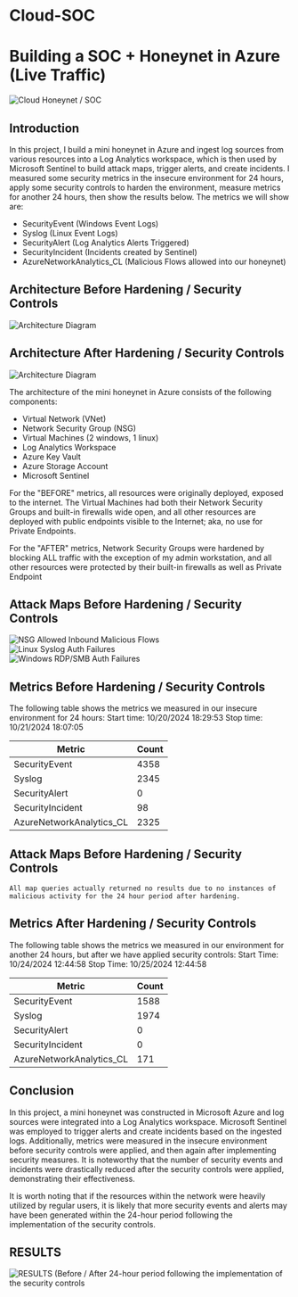 # Cloud-SOC
# Building a SOC + Honeynet in Azure (Live Traffic)
![Cloud Honeynet / SOC](https://i.imgur.com/ZWxe03e.jpg)

## Introduction

In this project, I build a mini honeynet in Azure and ingest log sources from various resources into a Log Analytics workspace, which is then used by Microsoft Sentinel to build attack maps, trigger alerts, and create incidents. I measured some security metrics in the insecure environment for 24 hours, apply some security controls to harden the environment, measure metrics for another 24 hours, then show the results below. The metrics we will show are:

- SecurityEvent (Windows Event Logs)
- Syslog (Linux Event Logs)
- SecurityAlert (Log Analytics Alerts Triggered)
- SecurityIncident (Incidents created by Sentinel)
- AzureNetworkAnalytics_CL (Malicious Flows allowed into our honeynet)

## Architecture Before Hardening / Security Controls
![Architecture Diagram](https://i.imgur.com/aBDwnKb.jpg)

## Architecture After Hardening / Security Controls
![Architecture Diagram](https://i.imgur.com/YQNa9Pp.jpg)

The architecture of the mini honeynet in Azure consists of the following components:

- Virtual Network (VNet)
- Network Security Group (NSG)
- Virtual Machines (2 windows, 1 linux)
- Log Analytics Workspace
- Azure Key Vault
- Azure Storage Account
- Microsoft Sentinel

For the "BEFORE" metrics, all resources were originally deployed, exposed to the internet. The Virtual Machines had both their Network Security Groups and built-in firewalls wide open, and all other resources are deployed with public endpoints visible to the Internet; aka, no use for Private Endpoints.

For the "AFTER" metrics, Network Security Groups were hardened by blocking ALL traffic with the exception of my admin workstation, and all other resources were protected by their built-in firewalls as well as Private Endpoint

## Attack Maps Before Hardening / Security Controls
![NSG Allowed Inbound Malicious Flows](https://imgur.com/VEvm8BQ.png)<br>
![Linux Syslog Auth Failures](https://imgur.com/o831h9S.png)<br>
![Windows RDP/SMB Auth Failures](https://imgur.com/VVUafpy.png)<br>

## Metrics Before Hardening / Security Controls

The following table shows the metrics we measured in our insecure environment for 24 hours:
Start time: 10/20/2024 18:29:53 
Stop time:  10/21/2024 18:07:05

| Metric                   | Count
| ------------------------ | -----
| SecurityEvent            | 4358
| Syslog                   | 2345
| SecurityAlert            | 0
| SecurityIncident         | 98
| AzureNetworkAnalytics_CL | 2325

## Attack Maps Before Hardening / Security Controls

```All map queries actually returned no results due to no instances of malicious activity for the 24 hour period after hardening.```

## Metrics After Hardening / Security Controls

The following table shows the metrics we measured in our environment for another 24 hours, but after we have applied security controls:
Start Time: 10/24/2024 12:44:58
Stop Time:	10/25/2024 12:44:58

| Metric                   | Count
| ------------------------ | -----
| SecurityEvent            | 1588
| Syslog                   | 1974
| SecurityAlert            | 0
| SecurityIncident         | 0
| AzureNetworkAnalytics_CL | 171

## Conclusion

In this project, a mini honeynet was constructed in Microsoft Azure and log sources were integrated into a Log Analytics workspace. Microsoft Sentinel was employed to trigger alerts and create incidents based on the ingested logs. Additionally, metrics were measured in the insecure environment before security controls were applied, and then again after implementing security measures. It is noteworthy that the number of security events and incidents were drastically reduced after the security controls were applied, demonstrating their effectiveness.

It is worth noting that if the resources within the network were heavily utilized by regular users, it is likely that more security events and alerts may have been generated within the 24-hour period following the implementation of the security controls.

## RESULTS 
![RESULTS (Before / After 24-hour period following the implementation of the security controls](https://imgur.com/rM4D7wS.png)<br>
